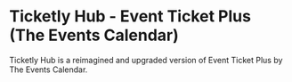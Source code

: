 # Ticketly Hub - Event Ticket Plus (The Events Calendar)
Ticketly Hub is a reimagined and upgraded version of Event Ticket Plus by The Events Calendar.
